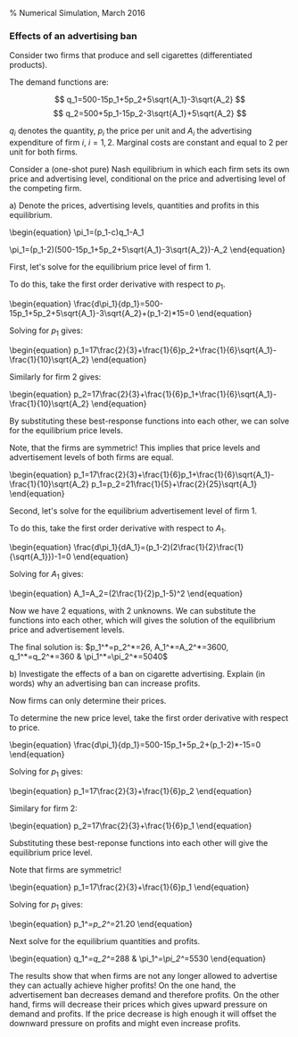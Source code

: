% Numerical Simulation, March 2016

### Effects of an advertising ban

Consider two firms that produce and sell cigarettes (differentiated products).

The demand functions are:

$$
q_1=500-15p_1+5p_2+5\sqrt{A_1}-3\sqrt{A_2}
$$
$$
q_2=500+5p_1-15p_2-3\sqrt{A_1}+5\sqrt{A_2}
$$

$q_i$ denotes the quantity, $p_i$ the price per unit and $A_i$ the advertising expenditure of firm $i$, $i=1,2$.
Marginal costs are constant and equal to 2 per unit for both firms. 

Consider a (one-shot pure) Nash equilibrium in which each firm sets its own price and advertising level, conditional on the price and advertising level of the competing firm. 

a) Denote the prices, advertising levels, quantities and profits in this equilibrium.

\begin{equation}
\pi_1=(p_1-c)q_1-A_1

\pi_1=(p_1-2)(500-15p_1+5p_2+5\sqrt{A_1}-3\sqrt{A_2})-A_2
\end{equation}

First, let's solve for the equilibrium price level of firm $1$.
 
To do this, take the first order derivative with respect to $p_1$.

\begin{equation}
\frac{d\pi_1}{dp_1}=500-15p_1+5p_2+5\sqrt{A_1}-3\sqrt{A_2}+(p_1-2)*15=0
\end{equation}

Solving for $p_1$ gives:

\begin{equation}
p_1=17\frac{2}{3}+\frac{1}{6}p_2+\frac{1}{6}\sqrt{A_1}-\frac{1}{10}\sqrt{A_2}
\end{equation}

Similarly for firm 2 gives:

\begin{equation}
p_2=17\frac{2}{3}+\frac{1}{6}p_1+\frac{1}{6}\sqrt{A_1}-\frac{1}{10}\sqrt{A_2}
\end{equation}

By substituting these best-response functions into each other, we can solve for the equilibrium price levels. 

Note, that the firms are symmetric! This implies that price levels and advertisement levels of both firms are equal. 

\begin{equation}
p_1=17\frac{2}{3}+\frac{1}{6}p_1+\frac{1}{6}\sqrt{A_1}-\frac{1}{10}\sqrt{A_2}
p_1=p_2=21\frac{1}{5}+\frac{2}{25}\sqrt{A_1}
\end{equation}

Second, let's solve for the equilibrium advertisement level of firm $1$.

To do this, take the first order derivative with respect to $A_1$.

\begin{equation}
\frac{d\pi_1}{dA_1}=(p_1-2)(2\frac{1}{2}\frac{1}{\sqrt{A_1}})-1=0
\end{equation}

Solving for $A_1$ gives:

\begin{equation}
A_1=A_2=(2\frac{1}{2}p_1-5)^2
\end{equation}

Now we have 2 equations, with 2 unknowns. We can substitute the functions into each other, which will gives the solution of the equilibrium price and advertisement levels. 

The final solution is:
$p_1^*=p_2^*=26, A_1^*=A_2^*=3600, q_1^*=q_2^*=360 & \pi_1^*=\pi_2^*=5040$

b) Investigate the effects of a ban on cigarette advertising. Explain (in words) why an advertising ban can increase profits. 

Now firms can only determine their prices. 

To determine the new price level, take the first order derivative with respect to price. 

\begin{equation}
\frac{d\pi_1}{dp_1}=500-15p_1+5p_2+(p_1-2)*-15=0
\end{equation}

Solving for $p_1$ gives:

\begin{equation}
p_1=17\frac{2}{3}+\frac{1}{6}p_2
\end{equation}

Similary for firm 2:

\begin{equation}
p_2=17\frac{2}{3}+\frac{1}{6}p_1
\end{equation}

Substituting these best-reponse functions into each other will give the equilibrium price level. 

Note that firms are symmetric!

\begin{equation}
p_1=17\frac{2}{3}+\frac{1}{6}p_1
\end{equation}

Solving for $p_1$ gives:

\begin{equation}
p_1^*=p_2^*=21.20
\end{equation}

Next solve for the equilibrium quantities and profits.

\begin{equation}
q_1^*=q_2^*=288 & \pi_1^*=\pi_2^*=5530
\end{equation}

The results show that when firms are not any longer allowed to advertise they can actually achieve higher profits!
On the one hand, the advertisement ban decreases demand and therefore profits. On the other hand, firms will decrease their prices which gives upward pressure on demand and profits. If the price decrease is high enough it will offset the downward pressure on profits and might even increase profits. 